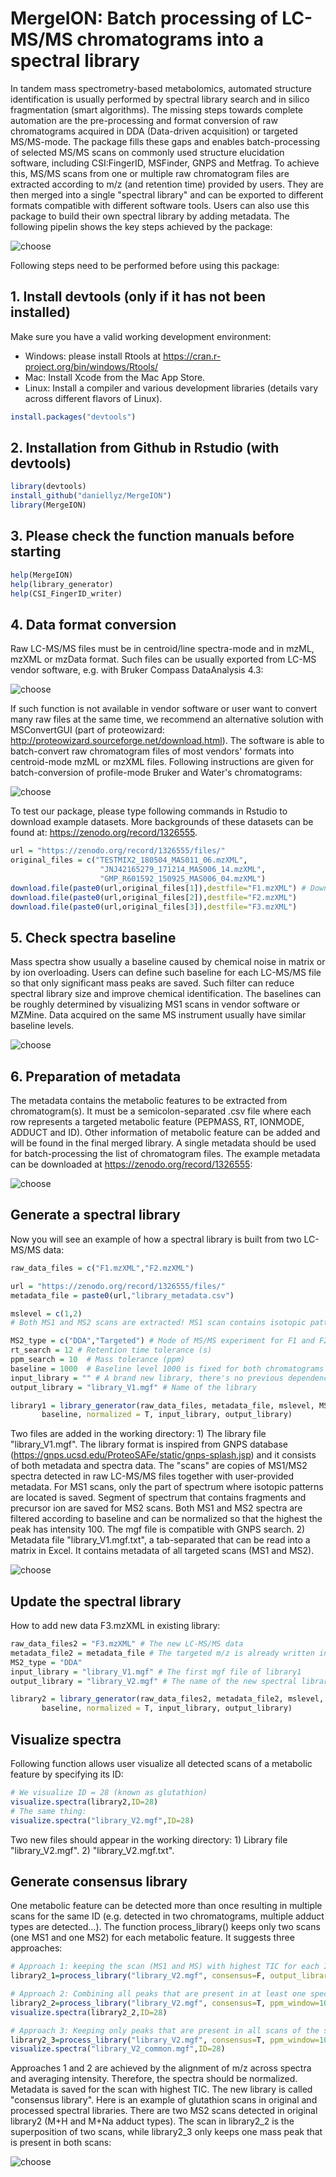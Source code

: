# MergeION: Batch processing of LC-MS/MS chromatograms into a spectral library

In tandem mass spectrometry-based metabolomics, automated structure identification is usually performed by spectral library search and in silico fragmentation (smart algorithms).
The missing steps towards complete automation are the pre-processing and format conversion of raw chromatograms acquired in DDA (Data-driven acquisition) or targeted MS/MS-mode. 
The package fills these gaps and enables batch-processing of selected MS/MS scans on commonly used structure elucidation software, including CSI:FingerID, MSFinder, GNPS and Metfrag. 
To achieve this, MS/MS scans from one or multiple raw chromatogram files are extracted according to m/z (and retention time) provided by users. 
They are then merged into a single "spectral library" and can be exported to different formats compatible with different software tools. Users can also use this package to build their own spectral library by adding metadata. The following pipelin shows the key steps achieved by the package:

![choose](inst/workflow.png)

Following steps need to be performed before using this package:

## 1. Install devtools (only if it has not been installed)

Make sure you have a valid working development environment:
* Windows: please install Rtools at https://cran.r-project.org/bin/windows/Rtools/
* Mac: Install Xcode from the Mac App Store.
* Linux: Install a compiler and various development libraries (details vary across different flavors of Linux).

```R
install.packages("devtools")
```

## 2. Installation from Github in Rstudio (with devtools)

```R
library(devtools)
install_github("daniellyz/MergeION")
library(MergeION)
```
## 3. Please check the function manuals before starting

```R
help(MergeION)
help(library_generator)
help(CSI_FingerID_writer)
```

## 4. Data format conversion

Raw LC-MS/MS files must be in centroid/line spectra-mode and in mzML, mzXML or mzData format. Such files can be usually exported from LC-MS vendor software, e.g. with Bruker Compass DataAnalysis 4.3:

![choose](inst/Bruker.png)

If such function is not available in vendor software or user want to convert many raw files at the same time, we recommend an alternative solution with MSConvertGUI (part of proteowizard: http://proteowizard.sourceforge.net/download.html). The software is able to batch-convert raw chromatogram files of most vendors' formats into centroid-mode mzML or mzXML files. Following instructions are given for batch-conversion of profile-mode Bruker and Water's chromatograms:

![choose](inst/MSConvert.PNG)

To test our package, please type following commands in Rstudio to download example datasets. More backgrounds of these datasets can be found at: https://zenodo.org/record/1326555.

```R
url = "https://zenodo.org/record/1326555/files/"
original_files = c("TESTMIX2_180504_MAS011_06.mzXML",
                    "JNJ42165279_171214_MAS006_14.mzXML",
                    "GMP_R601592_150925_MAS006_04.mzXML")
download.file(paste0(url,original_files[1]),destfile="F1.mzXML") # Download and rename the files
download.file(paste0(url,original_files[2]),destfile="F2.mzXML")
download.file(paste0(url,original_files[3]),destfile="F3.mzXML")
```
## 5. Check spectra baseline

Mass spectra show usually a baseline caused by chemical noise in matrix or by ion overloading. Users can define such baseline for each LC-MS/MS file so that only significant mass peaks are saved. Such filter can reduce spectral library size and improve chemical identification. The baselines can be roughly determined by visualizing MS1 scans in vendor software or MZMine. Data acquired on the same MS instrument usually have similar baseline levels.

![choose](inst/base.png)

## 6. Preparation of metadata

The metadata contains the metabolic features to be extracted from chromatogram(s). It must be a semicolon-separated .csv file where each row represents a targeted metabolic feature (PEPMASS, RT, IONMODE, ADDUCT and ID). Other information of metabolic feature can be added and will be found in the final merged library. A single metadata should be used for batch-processing the list of chromatogram files. The example metadata can be downloaded at https://zenodo.org/record/1326555:

![choose](inst/meta.png)


## Generate a spectral library

Now you will see an example of how a spectral library is built from two LC-MS/MS data:

```R
raw_data_files = c("F1.mzXML","F2.mzXML")

url = "https://zenodo.org/record/1326555/files/"
metadata_file = paste0(url,"library_metadata.csv")

mslevel = c(1,2) 
# Both MS1 and MS2 scans are extracted! MS1 scan contains isotopic pattern of targeted m/z and can improve identification

MS2_type = c("DDA","Targeted") # Mode of MS/MS experiment for F1 and F2 respectively
rt_search = 12 # Retention time tolerance (s)
ppm_search = 10  # Mass tolerance (ppm)
baseline = 1000  # Baseline level 1000 is fixed for both chromatograms
input_library = "" # A brand new library, there's no previous dependency
output_library = "library_V1.mgf" # Name of the library

library1 = library_generator(raw_data_files, metadata_file, mslevel, MS2_type, rt_search, ppm_search,
       baseline, normalized = T, input_library, output_library)
```

Two files are added in the working directory: 1) The library file "library_V1.mgf". The library format is inspired from GNPS database (https://gnps.ucsd.edu/ProteoSAFe/static/gnps-splash.jsp) and it consists of both metadata and spectra data. The "scans" are copies of MS1/MS2 spectra detected in raw LC-MS/MS files together with user-provided metadata. For MS1 scans, only the part of spectrum where isotopic patterns are located is saved. Segment of spectrum that contains fragments and precursor ion are saved for MS2 scans. Both MS1 and MS2 spectra are filtered according to baseline and can be normalized so that the highest the peak has intensity 100. The mgf file is compatible with GNPS search. 2) Metadata file "library_V1.mgf.txt", a tab-separated that can be read into a matrix in Excel. It contains metadata of all targeted scans (MS1 and MS2).  

![choose](inst/library.png)

## Update the spectral library

How to add new data F3.mzXML in existing library:

```R
raw_data_files2 = "F3.mzXML" # The new LC-MS/MS data
metadata_file2 = metadata_file # The targeted m/z is already written in input metadata
MS2_type = "DDA" 
input_library = "library_V1.mgf" # The first mgf file of library1
output_library = "library_V2.mgf" # The name of the new spectral library

library2 = library_generator(raw_data_files2, metadata_file2, mslevel, MS2_type, rt_search, ppm_search,
       baseline, normalized = T, input_library, output_library)
```
## Visualize spectra

Following function allows user visualize all detected scans of a metabolic feature by specifying its ID: 

```R
# We visualize ID = 28 (known as glutathion)
visualize.spectra(library2,ID=28)
# The same thing:
visualize.spectra("library_V2.mgf",ID=28)
```

Two new files should appear in the working directory: 1) Library file "library_V2.mgf". 2) "library_V2.mgf.txt".

## Generate consensus library

One metabolic feature can be detected more than once resulting in multiple scans for the same ID (e.g. detected in two chromatograms, multiple adduct types are detected...). The function process_library() keeps only two scans (one MS1 and one MS2) for each metabolic feature. It suggests three approaches:  

```R
# Approach 1: keeping the scan (MS1 and MS) with highest TIC for each ID:
library2_1=process_library("library_V2.mgf", consensus=F, output_library="library_V2_0.mgf")

# Approach 2: Combining all peaks that are present in at least one spectrum of the same ID. 
library2_2=process_library("library_V2.mgf", consensus=T, ppm_window=10, output_library="library_V2_consensus.mgf")
visualize.spectra(library2_2,ID=28)

# Approach 3: Keeping only peaks that are present in all scans of the same ID.
library2_3=process_library("library_V2.mgf", consensus=T, ppm_window=10, strict=T, output_library="library_V2_common.mgf")
visualize.spectra("library_V2_common.mgf",ID=28)
```
Approaches 1 and 2 are achieved by the alignment of m/z across spectra and averaging intensity. Therefore, the spectra should be normalized. Metadata is saved for the scan with highest TIC. The new library is called "consensus library". Here is an example of glutathion scans in original and processed spectral libraries. There are two MS2 scans detected in original library2 (M+H and M+Na adduct types). The scan in library2_2 is the superposition of two scans, while library2_3 only keeps one mass peak that is present in both scans:

![choose](inst/common.png)

